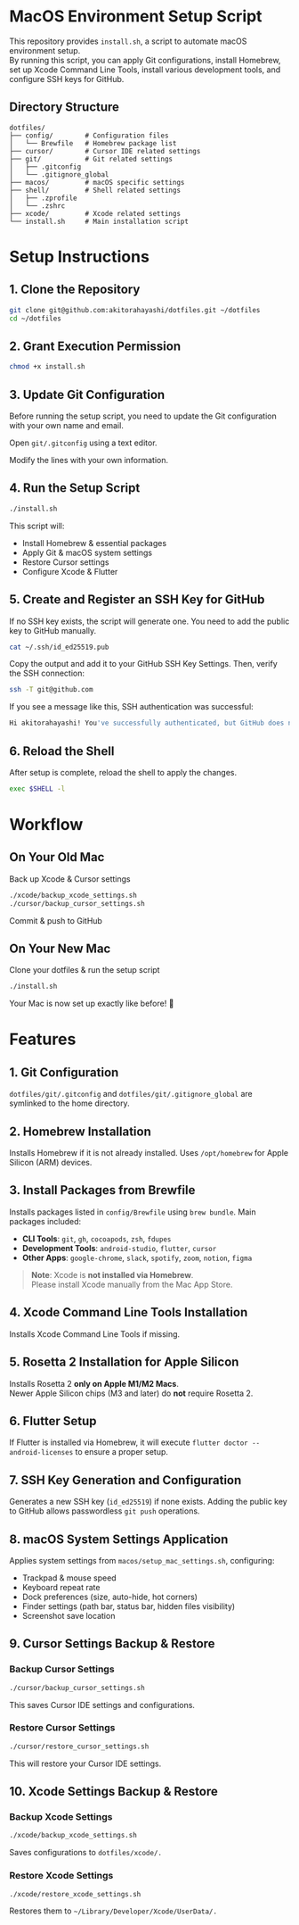 # MacOS Environment Setup Script

This repository provides `install.sh`, a script to automate macOS environment setup.  
By running this script, you can apply Git configurations, install Homebrew, set up Xcode Command Line Tools, install various development tools, and configure SSH keys for GitHub.

## Directory Structure

```
dotfiles/
├── config/        # Configuration files
│   └── Brewfile   # Homebrew package list
├── cursor/        # Cursor IDE related settings
├── git/           # Git related settings
│   ├── .gitconfig
│   └── .gitignore_global
├── macos/         # macOS specific settings
├── shell/         # Shell related settings
│   ├── .zprofile
│   └── .zshrc
├── xcode/         # Xcode related settings
└── install.sh     # Main installation script
```

# Setup Instructions

## 1. Clone the Repository
```sh
git clone git@github.com:akitorahayashi/dotfiles.git ~/dotfiles
cd ~/dotfiles
```
## 2. Grant Execution Permission
```sh
chmod +x install.sh
```
## 3. Update Git Configuration
Before running the setup script, you need to update the Git configuration with your own name and email.

Open `git/.gitconfig` using a text editor.

Modify the lines with your own information.
## 4. Run the Setup Script
```sh
./install.sh
```
This script will:
- Install Homebrew & essential packages
- Apply Git & macOS system settings
- Restore Cursor settings
- Configure Xcode & Flutter
## 5. Create and Register an SSH Key for GitHub
If no SSH key exists, the script will generate one.
You need to add the public key to GitHub manually.
```sh
cat ~/.ssh/id_ed25519.pub
```
Copy the output and add it to your GitHub SSH Key Settings.
Then, verify the SSH connection:
```sh
ssh -T git@github.com
```
If you see a message like this, SSH authentication was successful:
```sh
Hi akitorahayashi! You've successfully authenticated, but GitHub does not provide shell access.
```
## 6. Reload the Shell
After setup is complete, reload the shell to apply the changes.
```sh
exec $SHELL -l
```

# Workflow
## On Your Old Mac
Back up Xcode & Cursor settings
```bash
./xcode/backup_xcode_settings.sh
./cursor/backup_cursor_settings.sh
```
Commit & push to GitHub
## On Your New Mac
Clone your dotfiles & run the setup script
```bash
./install.sh
```
Your Mac is now set up exactly like before! 🎉
# Features
## 1. Git Configuration
`dotfiles/git/.gitconfig` and `dotfiles/git/.gitignore_global` are symlinked to the home directory.

## 2. Homebrew Installation
Installs Homebrew if it is not already installed.
Uses `/opt/homebrew` for Apple Silicon (ARM) devices.

## 3. Install Packages from Brewfile
Installs packages listed in `config/Brewfile` using `brew bundle`.
Main packages included:
- **CLI Tools**: `git`, `gh`, `cocoapods`, `zsh`, `fdupes`
- **Development Tools**: `android-studio`, `flutter`, `cursor`
- **Other Apps**: `google-chrome`, `slack`, `spotify`, `zoom`, `notion`, `figma`

> **Note**: Xcode is **not installed via Homebrew**.  
> Please install Xcode manually from the Mac App Store.

## 4. Xcode Command Line Tools Installation
Installs Xcode Command Line Tools if missing.

## 5. Rosetta 2 Installation for Apple Silicon
Installs Rosetta 2 **only on Apple M1/M2 Macs**.  
Newer Apple Silicon chips (M3 and later) do **not** require Rosetta 2.

## 6. Flutter Setup
If Flutter is installed via Homebrew, it will execute
`flutter doctor --android-licenses` to ensure a proper setup.

## 7. SSH Key Generation and Configuration
Generates a new SSH key (`id_ed25519`) if none exists.
Adding the public key to GitHub allows passwordless `git push` operations.

## 8. macOS System Settings Application  
Applies system settings from `macos/setup_mac_settings.sh`, configuring:  
- Trackpad & mouse speed  
- Keyboard repeat rate  
- Dock preferences (size, auto-hide, hot corners)  
- Finder settings (path bar, status bar, hidden files visibility)  
- Screenshot save location

## 9. Cursor Settings Backup & Restore
### Backup Cursor Settings
```bash
./cursor/backup_cursor_settings.sh
```
This saves Cursor IDE settings and configurations.

### Restore Cursor Settings
```bash
./cursor/restore_cursor_settings.sh
```
This will restore your Cursor IDE settings.

## 10. Xcode Settings Backup & Restore
### Backup Xcode Settings
```bash
./xcode/backup_xcode_settings.sh
```
Saves configurations to `dotfiles/xcode/.`

### Restore Xcode Settings
```bash
./xcode/restore_xcode_settings.sh
```
Restores them to `~/Library/Developer/Xcode/UserData/.`